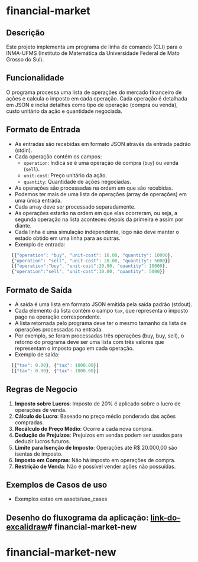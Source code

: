 # financial-market

## Descrição

Este projeto implementa um programa de linha de comando (CLI) para o INMA-UFMS (Instituto de Matemática da Universidade Federal de Mato Grosso do Sul). 

## Funcionalidade

O programa processa uma lista de operações do mercado financeiro de ações e calcula o imposto em cada operação. Cada operação é detalhada em JSON e inclui detalhes como tipo de operação (compra ou venda), custo unitário da ação e quantidade negociada.

## Formato de Entrada

- As entradas são recebidas em formato JSON através da entrada padrão (stdin).
- Cada operação contém os campos:
    - `operation`: Indica se é uma operação de compra (`buy`) ou venda (`sell`).
    - `unit-cost`: Preço unitário da ação.
    - `quantity`: Quantidade de ações negociadas.
- As operações são processadas na ordem em que são recebidas.
- Podemos ter mais de uma lista de operações (array de operações) em uma única entrada.
- Cada array deve ser processado separadamente.
- As operações estarão na ordem em que elas ocorreram, ou seja, a segunda operação na lista aconteceu depois da primeira e assim por diante.
- Cada linha é uma simulação independente, logo não deve manter o estado obtido em uma linha para as outras.
- Exemplo de entrada:
```js
  [{"operation": "buy", "unit-cost": 10.00, "quantity": 10000},
  {"operation": "sell", "unit-cost": 20.00, "quantity": 5000}]
  [{"operation":"buy", "unit-cost":20.00, "quantity": 10000},
  {"operation":"sell", "unit-cost":10.00, "quantity": 5000}]
```


## Formato de Saída

- A saída é uma lista em formato JSON emitida pela saída padrão (stdout).
- Cada elemento da lista contém o campo `tax`, que representa o imposto pago na operação correspondente.
- A lista retornada pelo programa deve ter o mesmo tamanho da lista de operações processadas na entrada.
- Por exemplo, se foram processadas três operações (buy, buy, sell), o retorno do programa deve ser uma lista
  com três valores que representam o imposto pago em cada operação.
- Exemplo de saída:
```js
  [{"tax": 0.00}, {"tax": 1000.00}]
  [{"tax": 0.00}, {"tax": 1000.00}]
```


## Regras de Negocio

1. **Imposto sobre Lucros**: Imposto de 20% é aplicado sobre o lucro de operações de venda.
2. **Cálculo do Lucro**: Baseado no preço médio ponderado das ações compradas.
3. **Recálculo do Preço Médio**: Ocorre a cada nova compra.
4. **Dedução de Prejuízos**: Prejuízos em vendas podem ser usados para deduzir lucros futuros.
5. **Limite para Isenção de Imposto**: Operações até R$ 20.000,00 são isentas de imposto.
6. **Imposto em Compras**: Não há imposto em operações de compra.
7. **Restrição de Venda**: Não é possível vender ações não possuídas.

## Exemplos de Casos de uso

- Exemplos estao em assets/use_cases

## Desenho do fluxograma da aplicação: [link-do-excalidraw](https://excalidraw.com/#room=591bff02bea137054930,-2kZhkcQRabe_hCf1O8lcw)# financial-market-new
# financial-market-new
